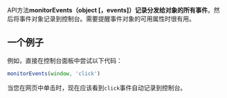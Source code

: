 API方法**monitorEvents（object [，events]）记录分发给对象的所有事件**。然后将事件对象记录到控制台。需要提醒事件对象的可用属性时很有用。

## 一个例子

例如，直接在控制台面板中尝试以下代码：

```js
monitorEvents(window, 'click')
```

当您在网页中单击时，现在应该看到`click`事件自动记录到控制台。

